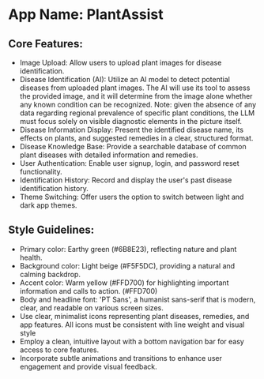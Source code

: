 # **App Name**: PlantAssist

## Core Features:

- Image Upload: Allow users to upload plant images for disease identification.
- Disease Identification (AI): Utilize an AI model to detect potential diseases from uploaded plant images. The AI will use its tool to assess the provided image, and it will determine from the image alone whether any known condition can be recognized. Note: given the absence of any data regarding regional prevalence of specific plant conditions, the LLM must focus solely on visible diagnostic elements in the picture itself.
- Disease Information Display: Present the identified disease name, its effects on plants, and suggested remedies in a clear, structured format.
- Disease Knowledge Base: Provide a searchable database of common plant diseases with detailed information and remedies.
- User Authentication: Enable user signup, login, and password reset functionality.
- Identification History: Record and display the user's past disease identification history.
- Theme Switching: Offer users the option to switch between light and dark app themes.

## Style Guidelines:

- Primary color: Earthy green (#6B8E23), reflecting nature and plant health.
- Background color: Light beige (#F5F5DC), providing a natural and calming backdrop.
- Accent color: Warm yellow (#FFD700) for highlighting important information and calls to action. (#FFD700)
- Body and headline font: 'PT Sans', a humanist sans-serif that is modern, clear, and readable on various screen sizes.
- Use clear, minimalist icons representing plant diseases, remedies, and app features. All icons must be consistent with line weight and visual style
- Employ a clean, intuitive layout with a bottom navigation bar for easy access to core features.
- Incorporate subtle animations and transitions to enhance user engagement and provide visual feedback.